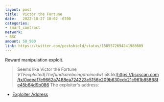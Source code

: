 ```yaml
---
layout: post
title:  Victor the Fortune
date:   2022-10-27 10:02 -0700
categories:
- smart_contract
network:
- BSC
amount: 58_500
link: https://twitter.com/peckshield/status/1585572694241988609
---
```

Reward manipulation exploit.

> Seems like Victor the Fortune $VTF exploited (The funds are being drained w/ ~$58.5k)https://bscscan.com/tx/0xeeaf7e9662a7488ea724223c5156e209b630cdc21c961b85868fe45b64d9b086 The exploiter's address:

- [Exploiter Address](https://bscscan.com/address/0x57c112cf4f1e4e381158735b12aaf8384b60e1ce)